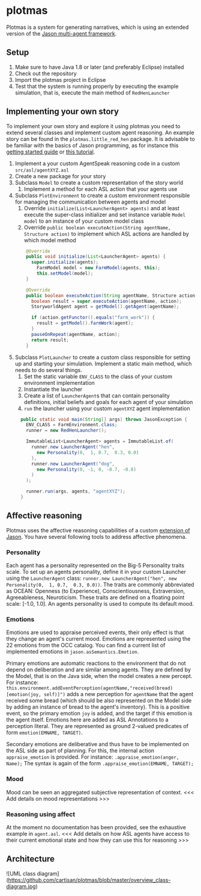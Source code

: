 # plotmas
Plotmas is a system for generating narratives, which is using an extended version of the [Jason multi-agent framework](https://github.com/cartisan/jason/tree/o3a).

## Setup
1. Make sure to have Java 1.8 or later (and preferably Eclipse) installed
1. Check out the repository
1. Import the plotmas project in Eclipse
1. Test that the system is running properly by executing the example simulation, that is, execute the main method of `RedHenLauncher`

## Implementing your own story
To implement your own story and explore it using plotmas you need to extend several classes and implement custom agent reasoning. An example story can be found in the `plotmas.little_red_hen` package. It is advisable to be familiar with the basics of Jason programming, as for instance this [getting started guide](http://jason.sourceforge.net/mini-tutorial/eclipse-plugin/) or [this tutorial](http://jason.sourceforge.net/Jason.pdf).
1. Implement a your custom AgentSpeak reasoning code in a custom `src/asl/agentXYZ.asl`
1. Create a new package for your story
1. Subclass `Model` to create a custom representation of the story world
   1. Implement a method for each ASL action that your agents use
1. Subclass `PlotEnvironment` to create a custom environment responsible for managing the communication between agents and model
   1. Override `initialize(List<LauncherAgent> agents)` and at least execute the super-class initializer and set instance variable `Model model` to an instance of your custom model class
   1. Override `public boolean executeAction(String agentName, Structure action)` to implement which ASL actions are handled by which model method
    ```java
        @Override
        public void initialize(List<LauncherAgent> agents) {
          super.initialize(agents);
            FarmModel model = new FarmModel(agents, this);
            this.setModel(model);
        }

        @Override
        public boolean executeAction(String agentName, Structure action) {
          boolean result = super.executeAction(agentName, action);
          StoryworldAgent agent = getModel().getAgent(agentName);

          if (action.getFunctor().equals("farm_work")) {
            result = getModel().farmWork(agent);
          }
          pauseOnRepeat(agentName, action);
          return result;
        }
    ```
1. Subclass `PlotLauncher` to create a custom class responsible for setting up and starting your simulation. Implement a static main method, which needs to do several things.
   1. Set the static variable `ENV_CLASS` to the class of your custom environment implementation
   1. Instantiate the launcher
   1. Create a list of `LauncherAgent`s that can contain personality definitions, initial beliefs and goals for each agent of your simulation
   1. `run` the launcher using your custom `agentXYZ` agent implementation
    ```java
      public static void main(String[] args) throws JasonException {
        ENV_CLASS = FarmEnvironment.class;
        runner = new RedHenLauncher();

        ImmutableList<LauncherAgent> agents = ImmutableList.of(
          runner.new LauncherAgent("hen",
            new Personality(0,  1, 0.7,  0.3, 0.0)
          ),
          runner.new LauncherAgent("dog",
            new Personality(0, -1, 0, -0.7, -0.8)
          )
        );

        runner.run(args, agents, "agentXYZ");
      }
    ```
    
## Affective reasoning
Plotmas uses the affective reasoning capabilities of a custom [extension of Jason](https://github.com/cartisan/jason/tree/o3a). You have several following tools to address affective phenomena.

### Personality
Each agent has a personality represented on the Big-5 Personality traits scale. To set up an agents personality, define it in your custom Launcher using the `LauncherAgent` class:
`runner.new LauncherAgent("hen", new Personality(0,  1, 0.7,  0.3, 0.0))`. The traits are commonly abbreviated as OCEAN: Openness (to Experience), Conscientiousness, Extraversion, Agreeableness, Neuroticism.
These traits are defined on a floating point scale: [-1.0, 1.0]. An agents personality is used to compute its default mood.

### Emotions
Emotions are used to appraise perceived events, their only effect is that they change an agent's current mood. Emotions are represented using the 22 emotions from the OCC catalog. You can find a current list of implemented emotions in `jason.asSemantics.Emotion`.

Primary emotions are automatic reactions to the environment that do not depend on deliberation and are similar among agents. They are defined by the Model, that is on the Java side, when the model creates a new percept. For instance:
`this.environment.addEventPerception(agentName,"received(bread)[emotion(joy, self)]")` adds a new perception for `agentName` that the agent received some bread (which should be also represented on the Model side by adding an instance of bread to the agent's inventory). This is a positive event, so the primary emotion `joy` is added, and the target if this emotion is the agent itself.
Emotions here are added as ASL Annotations to a perception literal. They are represented as ground 2-valued predicates of form `emotion(EMNAME, TARGET)`.

Secondary emotions are deliberative and thus have to be implemented on the ASL side as part of planning. For this, the internal action `appraise_emotion` is provided. For instance: `.appraise_emotion(anger, Name);` The syntax is again of the form `.appraise_emotion(EMNAME, TARGET);`

### Mood
Mood can be seen an aggregated subjective representation of context. <<< Add details on mood representations >>>

### Reasoning using affect
At the moment no documentation has been provided, see the exhaustive example in `agent.asl`.
<<< Add details on how ASL agents have access to their current emotional state and how they can use this for reasoning >>>

## Architecture
![UML class diagram] (https://github.com/cartisan/plotmas/blob/master/overview_class-diagram.jpg)
